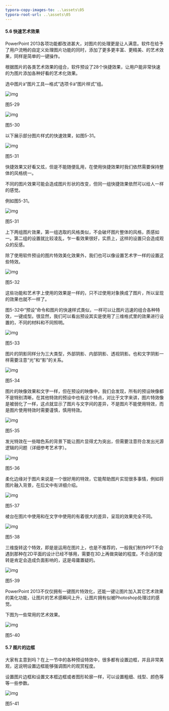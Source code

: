 ```yaml
---
typora-copy-images-to: ..\assets\05
typora-root-url: ..\assets\05
---
```


#### **5.6**  **快速艺术效果**

PowerPoint 2013各项功能都改进甚大，对图片的处理更是让人满意。软件在给予了用户流畅的自定义处理图片功能的同时，添加了更多更丰富、更精美、的艺术效果，同样是简单的一键操作。

根据图片的各类艺术效果的组合，软件预设了28个快捷效果，让用户能非常快速的为图片添加各种好看的艺术化效果。

选中图片à“图片工具—格式”选项卡à“图片样式”组。

![img](/../../第五章美轮美奂.files/image034.jpg)

图5-29

![img](/../../第五章美轮美奂.files/image035.jpg)

图5-30

以下展示部分图片样式的快速效果，如图5-31。

![img](/../../第五章美轮美奂.files/image036.jpg)

图5-31

快捷效果又好看又炫，但是不能随便乱用，在使用快捷效果时我们依然需要保持整体的风格统一。

不同的图片效果可能会造成图片形状的改变，但同一组快捷效果依然可以给人一样的感觉。

例如图5-31。

![img](/../../第五章美轮美奂.files/image037.png)

图5-31

上下两组图片效果，第一组选取的风格类似，不会破坏图片整体的风格，质感如一。第二组的设置就比较凌乱，乍一看效果很好，实质上，这样的设置只会造成观众的反感。

除了使用软件预设的图片特效美化效果外，我们也可以像设置艺术字一样的设置这些特效。

![img](/../../第五章美轮美奂.files/image038.png)

图5-32

这些功能和艺术字上使用的效果是一样的，只不过使用对象换成了图片，所以呈现的效果也就不一样了。

图5-32中“预设”命令和图片的快速样式类似，一样可以让图片迅速的组合各种特效，一键成型。很显然，我们可以看出预设其实是使用了三维格式里的效果进行设置的，不同的材料和不同照明。

![img](/../../第五章美轮美奂.files/image039.jpg)

图5-33

图片的阴影同样分为三大类型，外部阴影、内部阴影、透视阴影。也和文字阴影一样需要注意“光”和“影”的关系。

 

![img](/../../第五章美轮美奂.files/image040.jpg)

图5-34

图片的映像效果和文字一样，但在预设的映像中，我们会发现，所有的预设映像都不是特别清晰，在其他特效的预设中也有这个特点，对比于文字来讲，图片特效像是被弱化了一样，这点就显示了图片与文字间的差异，不是图片不能使用特效，而是图片使用特效时需要谨慎，慎用特效。

![img](/../../第五章美轮美奂.files/image041.jpg)

图5-35

发光特效在一些暗色系的背景下能让图片显得尤为突出，但需要注意符合发出光源逻辑的问题（详细参考艺术字）。

![img](/../../第五章美轮美奂.files/image042.jpg)

图5-36

柔化边缘对于图片来说是一个很好用的特效，它能帮助图片实现很多事情，例如将图片融入背景，在后文中有详细介绍。

![img](/../../第五章美轮美奂.files/image043.jpg)

图5-37

棱台在图片中使用和在文字中使用的有着很大的差异，呈现的效果完全不同。

![img](/../../第五章美轮美奂.files/image044.jpg)

图5-38

三维旋转这个特效，即是是运用在图片上，也是不推荐的，一般我们制作PPT不会遇到那种在2D平面的设计已经不够用，需要在3D上再做突破的程度。不合适的旋转是肯定会造成负面影响的，这是毋庸置疑的。

![img](/../../第五章美轮美奂.files/image045.jpg)

图5-39

PowerPoint 2013不仅仅拥有一键图片特效化，还能一键让图片加入其它艺术效果的美化功能，让图片的艺术感瞬间上升，让图片拥有似被Photoshop处理过的感觉。

下图为一些常用的艺术效果。

![img](/../../第五章美轮美奂.files/image046.png)

图5-40

#### **5.7**  **图片的边框**

大家有主意到吗？在上一节中的各种预设特效中，很多都有设置边框，并且非常美观，这说明设置边框能够强调图片的观赏程度。

设置图片边框和设置文本框边框或者图形轮廓一样，可以设置粗细、线型、颜色等等一些参数。

![img](/../../第五章美轮美奂.files/image047.jpg)

图5-41